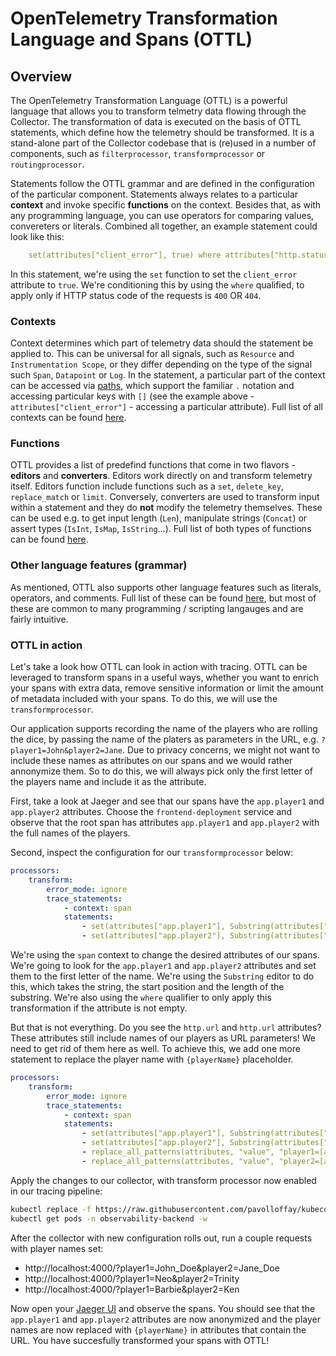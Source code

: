 # OpenTelemetry Transformation Language and Spans (OTTL)

## Overview

The OpenTelemetry Transformation Language (OTTL) is a powerful language that allows you to transform telmetry data flowing through the Collector. The transformation of data is executed on the basis of OTTL statements, which define how the telemetry should be transformed. It is a stand-alone part of the Collector codebase that is (re)used in a number of components, such as `filterprocessor`, `transformprocessor` or `routingprocessor`. 

Statements follow the OTTL grammar and are defined in the configuration of the particular component. Statements always relates to a particular **context** and invoke specific **functions** on the context. Besides that, as with any programming language, you can use operators for comparing values, convereters or literals. Combined all together, an example statement could look like this:

```yaml
    set(attributes["client_error"], true) where attributes["http.status"] == 400 or attributes["http.status"] == 404
```

In this statement, we're using the `set` function to set the `client_error` attribute to `true`. We're conditioning this by using the `where` qualified, to apply only if HTTP status code of the requests is `400` OR `404`.

### Contexts

Context determines which part of telemetry data should the statement be applied to. This can be universal for all signals, such as `Resource` and `Instrumentation Scope`, or they differ depending on the type of the signal such `Span`, `Datapoint` or `Log`. In the statement, a particular part of the context can be accessed via [paths](https://github.com/open-telemetry/opentelemetry-collector-contrib/blob/main/pkg/ottl/LANGUAGE.md#paths), which support the familiar `.` notation and accessing particular keys with `[]` (see the example above - `attributes["client_error"]` - accessing a particular attribute). Full list of all contexts can be found [here](https://github.com/open-telemetry/opentelemetry-collector-contrib/tree/main/pkg/ottl#getting-started).

### Functions

OTTL provides a list of predefind functions that come in two flavors - **editors** and **converters**. Editors work directly on and transform telemetry itself. Editors function include functions such as a `set`, `delete_key`, `replace_match` or `limit`. Conversely, converters are used to transform input within a statement and they do **not** modify the telemetry themselves. These can be used e.g. to get input length (`Len`), manipulate strings (`Concat`) or assert types (`IsInt`, `IsMap`, `IsString`...). Full list of both types of functions can be found [here](https://github.com/open-telemetry/opentelemetry-collector-contrib/tree/main/pkg/ottl/ottlfuncs#ottl-functions). 

### Other language features (grammar)

As mentioned, OTTL also supports other language features such as literals, operators, and comments. Full list of these can be found [here](https://github.com/open-telemetry/opentelemetry-collector-contrib/blob/main/pkg/ottl/LANGUAGE.md#paths), but most of these are common to many programming / scripting langauges and are fairly intuitive.

### OTTL in action

Let's take a look how OTTL can look in action with tracing. OTTL can be leveraged to transform spans in a useful ways, whether you want to enrich your spans with extra data, remove sensitive information or limit the amount of metadata included with your spans. To do this, we will use the `transformprocessor`. 

Our application supports recording the name of the players who are rolling the dice, by passing the name of the platers as parameters in the URL, e.g. `?player1=John&player2=Jane`. Due to privacy concerns, we might not want to include these names as attributes on our spans and we would rather annonymize them. So to do this, we will always pick only the first letter of the players name and include it as the attribute.

First, take a look at Jaeger and see that our spans have the `app.player1` and `app.player2` attributes. Choose the `frontend-deployment` service and observe that the root span has attributes `app.player1` and `app.player2` with the full names of the players.

Second, inspect the configuration for our `transformprocessor` below:

```yaml
processors:
    transform:
        error_mode: ignore
        trace_statements:
            - context: span
            statements:
                - set(attributes["app.player1"], Substring(attributes["app.player1"], 0, 1)) where attributes["app.player1"] != ""
                - set(attributes["app.player2"], Substring(attributes["app.player2"], 0, 1)) where attributes["app.player2"] != ""
```

We're using the `span` context to change the desired attributes of our spans. We're going to look for the `app.player1` and `app.player2` attributes and set them to the first letter of the name. We're using the `Substring` editor to do this, which takes the string, the start position and the length of the substring. We're also using the `where` qualifier to only apply this transformation if the attribute is not empty.

But that is not everything. Do you see the `http.url` and `http.url` attributes? These attributes still include names of our players as URL parameters! We need to get rid of them here as well. To achieve this, we add one more statement to replace the player name with `{playerName}` placeholder.

```yaml
processors:
    transform:
        error_mode: ignore
        trace_statements:
            - context: span
            statements:
                - set(attributes["app.player1"], Substring(attributes["app.player1"], 0, 1)) where attributes["app.player1"] != ""
                - set(attributes["app.player2"], Substring(attributes["app.player2"], 0, 1)) where attributes["app.player2"] != ""
                - replace_all_patterns(attributes, "value", "player1=[a-zA-Z]*", "player1={playerName}")
                - replace_all_patterns(attributes, "value", "player2=[a-zA-Z]*", "player2={playerName}")

```

Apply the changes to our collector, with transform processor now enabled in our tracing pipeline:

```bash
kubectl replace -f https://raw.githubusercontent.com/pavolloffay/kubecon-eu-2024-opentelemetry-kubernetes-tracing-tutorial/main/backend/07-collector.yaml
kubectl get pods -n observability-backend -w
```

After the collector with new configuration rolls out, run a couple requests with player names set:
- http://localhost:4000/?player1=John_Doe&player2=Jane_Doe
- http://localhost:4000/?player1=Neo&player2=Trinity
- http://localhost:4000/?player1=Barbie&player2=Ken

Now open your [Jaeger UI](http://localhost:16686/) and observe the spans. You should see that the `app.player1` and `app.player2` attributes are now anonymized and the player names are now replaced with `{playerName}` in attributes that contain the URL. You have succesfully transformed your spans with OTTL!